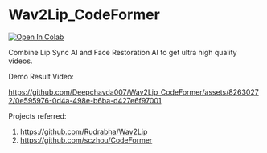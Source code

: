 # Wav2Lip_CodeFormer

[![Open In Colab](https://colab.research.google.com/assets/colab-badge.svg)](https://colab.research.google.com/drive/1ZDo1GhLQyoUm7ou-H5qX__iS_0B3bu3k#scrollTo=tfXGjVvlxRVS)

Combine Lip Sync AI and Face Restoration AI to get ultra high quality videos.

Demo Result Video:


https://github.com/Deepchavda007/Wav2Lip_CodeFormer/assets/82630272/0e595976-0d4a-498e-b6ba-d427e6f97001





Projects referred:
1. https://github.com/Rudrabha/Wav2Lip
2. https://github.com/sczhou/CodeFormer
